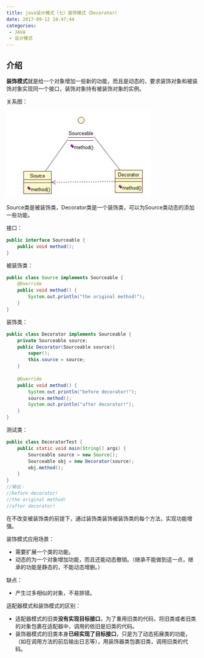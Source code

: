```yaml
---
title: java设计模式（七）装饰模式（Decorator）
date: 2017-09-12 18:47:44
categories: 
 - JAVA 
 - 设计模式
---
```


## 介绍

**装饰模式**就是给一个对象增加一些新的功能，而且是动态的，要求装饰对象和被装饰对象实现同一个接口，装饰对象持有被装饰对象的实例。

关系图：

![](decorator/dp701.jpg)

Source类是被装饰类，Decorator类是一个装饰类，可以为Source类动态的添加一些功能。

<!--more -->

接口：

~~~java
public interface Sourceable {  
    public void method();  
}  
~~~

被装饰类：

~~~java
public class Source implements Sourceable { 
    @Override  
    public void method() {  
        System.out.println("the original method!");  
    }  
}  
~~~

装饰类：

~~~java
public class Decorator implements Sourceable {  
    private Sourceable source;  
    public Decorator(Sourceable source){  
        super();  
        this.source = source;  
    }  
  
    @Override  
    public void method() {  
        System.out.println("before decorator!");  
        source.method();  
        System.out.println("after decorator!");  
    }  
}  
~~~

测试类：

~~~java
public class DecoratorTest {  
    public static void main(String[] args) {  
        Sourceable source = new Source();  
        Sourceable obj = new Decorator(source);  
        obj.method();  
    }  
}  
//输出：
//before decorator!
//the original method!
//after decorator!
~~~

在不改变被装饰类的前提下，通过装饰类装饰被装饰类的每个方法，实现功能增强。

装饰模式应用场景：

- 需要扩展一个类的功能。
- 动态的为一个对象增加功能，而且还能动态撤销。（继承不能做到这一点，继承的功能是静态的，不能动态增删。）

缺点：

- 产生过多相似的对象，不易排错。

适配器模式和装饰模式的区别：

- 适配器模式的旧类**没有实现目标接口**，为了重用旧类的代码，将旧类或者旧类的对象包裹在适配器中，调用的依旧是旧类的代码。
- 装饰器模式的旧类本身**已经实现了目标接口**，只是为了动态拓展类的功能，（如在调用方法的前后输出日志等），用装饰器类包裹旧类，调用旧类的代码。